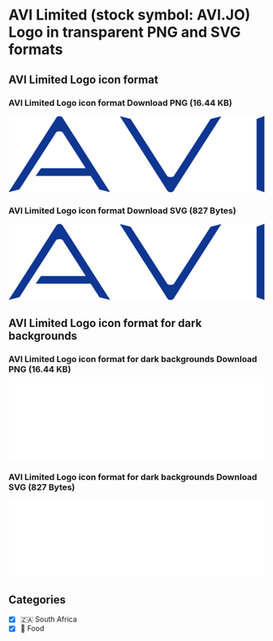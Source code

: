 # AVI Limited (stock symbol: AVI.JO) Logo in transparent PNG and SVG formats

## AVI Limited Logo icon format

### AVI Limited Logo icon format Download PNG (16.44 KB)

![AVI Limited Logo icon format Download PNG (16.44 KB)](/img/orig/AVI.JO-67d7f782.png)

### AVI Limited Logo icon format Download SVG (827 Bytes)

![AVI Limited Logo icon format Download SVG (827 Bytes)](/img/orig/AVI.JO-49cebf20.svg)

## AVI Limited Logo icon format for dark backgrounds

### AVI Limited Logo icon format for dark backgrounds Download PNG (16.44 KB)

![AVI Limited Logo icon format for dark backgrounds Download PNG (16.44 KB)](/img/orig/AVI.JO.D-16c23667.png)

### AVI Limited Logo icon format for dark backgrounds Download SVG (827 Bytes)

![AVI Limited Logo icon format for dark backgrounds Download SVG (827 Bytes)](/img/orig/AVI.JO.D-e08f9c01.svg)



## Categories
- [x] 🇿🇦 South Africa
- [x] 🍴 Food

